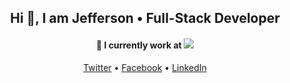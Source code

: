 <h2 align="center">Hi 👋, I am Jefferson • Full-Stack Developer</h2>
<h4 align="center">🔭 I currently work at <img src="https://images.squarespace-cdn.com/content/v1/58d10f5e3a041177cac79cc4/1537264897037-9CFUTHMNPG3FSZ5QZ29A/Overloop+1.6-39.png?format=1500w"></h4>


<p align="center">
  <a href="https://twitter.com/Tee4Jey">Twitter</a> • 
  <a href="https://web.facebook.com/addaipokut">Facebook</a> • 
  <a href="https://www.linkedin.com/in/jefferson-tuffour-addai-poku-a49081193/">LinkedIn</a>
</p>

<!--
**jeffepok/jeffepok** is a ✨ _special_ ✨ repository because its `README.md` (this file) appears on your GitHub profile.

Here are some ideas to get you started:

- 🔭 I’m currently working on ...
- 🌱 I’m currently learning ...
- 👯 I’m looking to collaborate on ...
- 🤔 I’m looking for help with ...
- 💬 Ask me about ...
- 📫 How to reach me: ...
- 😄 Pronouns: ...
- ⚡ Fun fact: ...
-->
